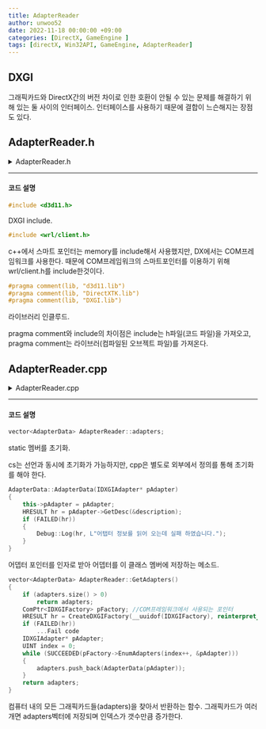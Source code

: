 ```yaml
---
title: AdapterReader
author: unwoo52
date: 2022-11-18 00:00:00 +09:00
categories: [DirectX, GameEngine ]
tags: [directX, Win32API, GameEngine, AdapterReader]
---
```


## DXGI

그래픽카드와 DirectX간의 버전 차이로 인한 호환이 안될 수 있는 문제를 해결하기 위해 있는 둘 사이의 인터페이스. 인터페이스를 사용하기 때문에 결합이 느슨해지는 장점도 있다.

## AdapterReader.h

<details>
<summary>AdapterReader.h</summary>
<div markdown="1">

```cpp
#pragma once
#include "../DebugLog.h"
#include <d3d11.h>
#pragma comment(lib, "d3d11.lib")
#pragma comment(lib, "DirectXTK.lib")
#pragma comment(lib, "DXGI.lib")
#include <wrl/client.h>
#include <vector>
using namespace std;
using namespace Microsoft::WRL;
class AdapterData
{
public:
	AdapterData(IDXGIAdapter* pAdapter);
	IDXGIAdapter* pAdapter = nullptr;
	DXGI_ADAPTER_DESC description;
};
class AdapterReader
{
	static vector<AdapterData> adapters;
public:
	static vector<AdapterData> GetAdapters();
};
```


</div>
</details>
  
  


-------------

#### 코드 설명

```cpp
#include <d3d11.h>
```
DXGI include.

```cpp
#include <wrl/client.h>
```

c++에서 스마트 포인터는 memory를 include해서 사용했지만, DX에서는 COM프레임워크를 사용한다. 때문에 COM프레임워크의 스마트포인터를 이용하기 위해 wrl/client.h를 include한것이다.

```cpp
#pragma comment(lib, "d3d11.lib")
#pragma comment(lib, "DirectXTK.lib")
#pragma comment(lib, "DXGI.lib")
```

라이브러리 인클루드. 

pragma comment와 include의 차이점은 include는 h파일(코드 파일)을 가져오고, pragma comment는 라이브러(컴파일된 오브젝트 파일)를 가져온다.


## AdapterReader.cpp

<details>
<summary>AdapterReader.cpp</summary>
<div markdown="1">
  
```cpp
#include "AdapterReader.h"

vector<AdapterData> AdapterReader::adapters;

AdapterData::AdapterData(IDXGIAdapter* pAdapter)
{
	this->pAdapter = pAdapter;
	HRESULT hr = pAdapter->GetDesc(&description);
	if (FAILED(hr))
	{
		Debug::Log(hr, L"어탭터 정보를 읽어 오는데 실패 하였습니다.");
	}
}

vector<AdapterData> AdapterReader::GetAdapters()
{
	if (adapters.size() > 0)
	{
		return adapters;
	}

	ComPtr<IDXGIFactory> pFactory;
	HRESULT hr = CreateDXGIFactory(__uuidof(IDXGIFactory), reinterpret_cast<void**>(pFactory.GetAddressOf()));
	if (FAILED(hr))
	{
		Debug::Log(hr, L"Failed to create DXGIFactory for enumerating adapters.");
		exit(-1);
	}

	IDXGIAdapter* pAdapter;
	UINT index = 0;
	while (SUCCEEDED(pFactory->EnumAdapters(index++, &pAdapter)))
	{
		adapters.push_back(AdapterData(pAdapter));		
	}

	return adapters;
}
```
  
</div>
</details>
  
----

#### 코드 설명

```cpp
vector<AdapterData> AdapterReader::adapters;
```

static 멤버를 초기화.

cs는 선언과 동시에 초기화가 가능하지만, cpp은 별도로 외부에서 정의를 통해 초기화를 해야 한다.

```cpp
AdapterData::AdapterData(IDXGIAdapter* pAdapter)
{
	this->pAdapter = pAdapter;
	HRESULT hr = pAdapter->GetDesc(&description);
	if (FAILED(hr))
	{
		Debug::Log(hr, L"어탭터 정보를 읽어 오는데 실패 하였습니다.");
	}
}
```

어뎁터 포인터를 인자로 받아 어뎁터를 이 클래스 멤버에 저장하는 메소드.

```cpp
vector<AdapterData> AdapterReader::GetAdapters()
{
	if (adapters.size() > 0)
		return adapters;
	ComPtr<IDXGIFactory> pFactory; //COM프레임워크에서 사용되는 포인터
	HRESULT hr = CreateDXGIFactory(__uuidof(IDXGIFactory), reinterpret_cast<void**>(pFactory.GetAddressOf()));
	if (FAILED(hr)) 
    	...Fail code
	IDXGIAdapter* pAdapter;
	UINT index = 0;
	while (SUCCEEDED(pFactory->EnumAdapters(index++, &pAdapter)))
	{
		adapters.push_back(AdapterData(pAdapter));		
	}
	return adapters;
}
```

컴퓨터 내의 모든 그래픽카드들(adapters)을 찾아서 반환하는 함수. 그래픽카드가 여러개면 adapters벡터에 저장되며 인덱스가 갯수만큼 증가한다.



